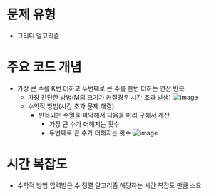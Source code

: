 # 문제 유형
- 그리디 알고리즘
# 주요 코드 개념
- 가장 큰 수를 K번 더하고 두번째로 큰 수를 한번 더하는 연산 반복 
  - 가장 간단한 방법(M의 크기가 커질경우 시간 초과 발생)
    ![image](https://user-images.githubusercontent.com/25860354/160315502-78e6dd6b-940e-4266-866e-c87949ea48ec.png)
  - 수학적 방법(시간 초과 문제 해결)
    - 반복되는 수열을 파악해서 다음을 미리 구해서 계산
      - 가장 큰 수가 더해지는 횟수
      - 두번째로 큰 수가 더해지는 횟수 
  ![image](https://user-images.githubusercontent.com/25860354/160315577-b8ff9047-e604-4fbd-81bb-33f345e0e935.png)
# 시간 복잡도
- 수학적 방법 입력받은 수 정렬 알고리즘 해당하는 시간 복잡도 만큼 소요
